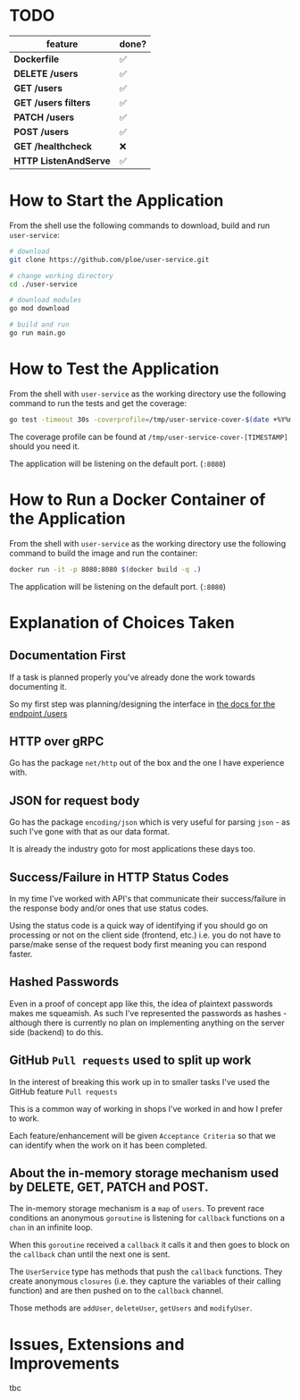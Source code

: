 # TODO

| feature | done? |
| - | - |
| **Dockerfile** | ✅ |
| **DELETE /users** | ✅ |
| **GET /users** | ✅ |
| **GET /users filters** | ✅ |
| **PATCH /users** | ✅ |
| **POST /users** | ✅ |
| **GET /healthcheck** | ❌ |
| **HTTP ListenAndServe** | ✅ |

# How to Start the Application

From the shell use the following commands to download, build and run `user-service`:

```sh
# download
git clone https://github.com/ploe/user-service.git

# change working directory
cd ./user-service

# download modules
go mod download

# build and run
go run main.go
```

# How to Test the Application

From the shell with `user-service` as the working directory use the following command to run the tests and get the coverage:

```sh
go test -timeout 30s -coverprofile=/tmp/user-service-cover-$(date +%Y%m%d%H%M%S) ./...
```

The coverage profile can be found at `/tmp/user-service-cover-[TIMESTAMP]` should you need it.

The application will be listening on the default port. (`:8080`)

# How to Run a Docker Container of the Application

From the shell with `user-service` as the working directory use the following command to build the image and run the container:

```sh
docker run -it -p 8080:8080 $(docker build -q .)
```

The application will be listening on the default port. (`:8080`)

# Explanation of Choices Taken

## Documentation First

If a task is planned properly you've already done the work towards documenting it.

So my first step was planning/designing the interface in [the docs for the endpoint /users](./docs/endpoints/users/README.md)

## HTTP over gRPC

Go has the package `net/http` out of the box and the one I have experience with.

## JSON for request body

Go has the package `encoding/json` which is very useful for parsing `json` - as such I've gone with that as our data format.

It is already the industry goto for most applications these days too.

## Success/Failure in HTTP Status Codes

In my time I've worked with API's that communicate their success/failure in the response body and/or ones that use status codes.

Using the status code is a quick way of identifying if you should go on processing or not on the client side (frontend, etc.) i.e. you do not have to parse/make sense of the request body first meaning you can respond faster.

## Hashed Passwords

Even in a proof of concept app like this, the idea of plaintext passwords makes me squeamish. As such I've represented the passwords as hashes - although there is currently no plan on implementing anything on the server side (backend) to do this.

## GitHub `Pull requests` used to split up work

In the interest of breaking this work up in to smaller tasks I've used the GitHub feature `Pull requests`

This is a common way of working in shops I've worked in and how I prefer to work.

Each feature/enhancement will be given `Acceptance Criteria` so that we can identify when the work on it has been completed.

## About the in-memory storage mechanism used by **DELETE**, **GET**, **PATCH** and **POST**.

The in-memory storage mechanism is a `map` of `users`. To prevent race conditions an anonymous `goroutine` is listening for `callback` functions on a `chan` in an infinite loop.

When this `goroutine` received a `callback` it calls it and then goes to block on the `callback` chan until the next one is sent.

The `UserService` type has methods that push the `callback` functions. They create anonymous `closures` (i.e. they capture the variables of their calling function) and are then pushed on to the `callback` channel.

Those methods are `addUser`, `deleteUser`, `getUsers` and `modifyUser`.

# Issues, Extensions and Improvements

tbc